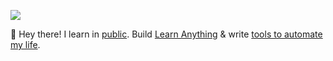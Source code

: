 ![](https://assets.merveilles.town/media_attachments/files/000/852/844/original/e8f82a4ccddd9adb.jpg)

👋 Hey there! I learn in [public](https://wiki.nikitavoloboev.xyz). Build [Learn Anything](https://learn-anything.xyz) & write [tools to automate my life](https://wiki.nikitavoloboev.xyz/sharing/my-github).
